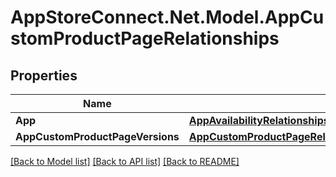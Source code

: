 # AppStoreConnect.Net.Model.AppCustomProductPageRelationships

## Properties

Name | Type | Description | Notes
------------ | ------------- | ------------- | -------------
**App** | [**AppAvailabilityRelationshipsApp**](AppAvailabilityRelationshipsApp.md) |  | [optional] 
**AppCustomProductPageVersions** | [**AppCustomProductPageRelationshipsAppCustomProductPageVersions**](AppCustomProductPageRelationshipsAppCustomProductPageVersions.md) |  | [optional] 

[[Back to Model list]](../README.md#documentation-for-models) [[Back to API list]](../README.md#documentation-for-api-endpoints) [[Back to README]](../README.md)

